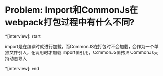 # Problem: Import和CommonJs在webpack打包过程中有什么不同?

*[interview]: start

import是在编译时就进行加载，而CommonJS在打包时不会加载，会作为一个单独文件引入，在调用时才加载
import值引用，CommonJS值拷贝
CommonJs支持动态导入

*[interview]: end
